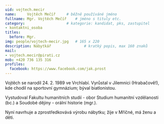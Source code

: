 ```yaml
---
uid: vojtech.mecir
name:     Vojtěch Mečíř  	# běžně používáné jméno
fullname: Mgr. Vojtěch Mečíř  	# jméno s tituly etc.
category:                 	# kategorie: kandidat, pks, zastupitel
- kontaktni_osoba
titles:
  before: Mgr.
img: people/vojtech-mecir.jpg   # 165 x 220
description: Nábytkář           	# kratký popis, max 160 znaků
mail:
- vojtech.mecir@pirati.cz
mob: +420 736 135 316
profiles:
  facebook: https://www.facebook.com/jak.prost
---
```

Vojtěch se narodil 24. 2. 1989 ve Vrchlabí. Vyrůstal v Jilemnici (Hrabačově!), kde chodil na sportovní gymnázium; býval biatlonistou.

Vystudoval Fakultu humanitních studií - obor Studium humanitní vzdělanosti (bc.) a Soudobé dějiny - orální historie (mgr.).

Nyní navrhuje a zprostředkovává výrobu nábytku; žije v Mříčné, má ženu a děti.